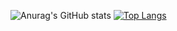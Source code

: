 <!-- Cartão de estatisticas do Github -->
![Anurag's GitHub stats](https://github-readme-stats.vercel.app/api?username=GabrielVarysco&show_icons=true&theme=dark) [![Top Langs](https://github-readme-stats.vercel.app/api/top-langs/?username=GabrielVarysco&layout=compact&theme=dark&card_height=700em)](https://github.com/anuraghazra/github-readme-stats)
